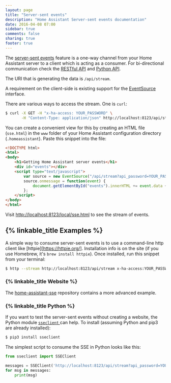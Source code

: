 ```yaml
---
layout: page
title: "Server-sent events"
description: "Home Assistant Server-sent events documentation"
date: 2016-04-08 07:00
sidebar: true
comments: false
sharing: true
footer: true
---
```


The [server-sent events](https://developer.mozilla.org/en-US/docs/Web/API/Server-sent_events/Using_server-sent_events) feature is a one-way channel from your Home Assistant server to a client which is acting as a consumer. For bi-directional communication check the [RESTful API](/developers/rest_api/) and [Python API](/developers/python_api/).

The URI that is generating the data is `/api/stream`.

A requirement on the client-side is existing support for the [EventSource](https://developer.mozilla.org/en-US/docs/Web/API/EventSource) interface.

There are various ways to access the stream. One is `curl`:

```bash
$ curl -X GET -H "x-ha-access: YOUR_PASSWORD" \
       -H "Content-Type: application/json" http://localhost:8123/api/stream
```

You can create a convenient view for this by creating an HTML file (`sse.html`) in the `www` folder of your Home Assistant configuration directory (`.homeassistant`). Paste this snippet into the file:

```html
<!DOCTYPE html>
<html>
<body>
    <h1>Getting Home Assistant server events</h1>
    <div id="events"></div>
    <script type="text/javascript">
        var source = new EventSource("/api/stream?api_password=YOUR_PASSWORD");
        source.onmessage = function(event) {
            document.getElementById("events").innerHTML += event.data + "<br>";
        };
    </script>
</body>
</html>
```

Visit [http://localhost:8123/local/sse.html](http://localhost:8123/local/sse.html) to see the stream of events.

## {% linkable_title Examples %}

A simple way to consume server-sent events is to use a command-line http client like [httpie][https://httpie.org/]. Installation info is on the site (if you use Homebrew, it's `brew install httpie`). Once installed, run this snippet from your terminal:

```bash
$ http --stream http://localhost:8123/api/stream x-ha-access:YOUR_PASSWORD content-type:application/json
```

### {% linkable_title Website %}

The [home-assistant-sse](https://github.com/fabaff/home-assistant-sse) repository contains a more advanced example.

### {% linkable_title Python %}

If you want to test the server-sent events without creating a website, the Python module [`sseclient` ](https://pypi.python.org/pypi/sseclient/) can help. To install (assuming Python and pip3 are already installed):

```bash
$ pip3 install sseclient
```

The simplest script to consume the SSE in Python looks like this:

```python
from sseclient import SSEClient

messages = SSEClient('http://localhost:8123/api/stream?api_password=YOUR_PASSWORD')
for msg in messages:
    print(msg)
```

